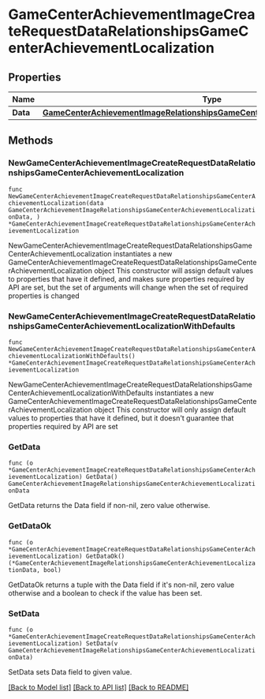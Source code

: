 # GameCenterAchievementImageCreateRequestDataRelationshipsGameCenterAchievementLocalization

## Properties

Name | Type | Description | Notes
------------ | ------------- | ------------- | -------------
**Data** | [**GameCenterAchievementImageRelationshipsGameCenterAchievementLocalizationData**](GameCenterAchievementImageRelationshipsGameCenterAchievementLocalizationData.md) |  | 

## Methods

### NewGameCenterAchievementImageCreateRequestDataRelationshipsGameCenterAchievementLocalization

`func NewGameCenterAchievementImageCreateRequestDataRelationshipsGameCenterAchievementLocalization(data GameCenterAchievementImageRelationshipsGameCenterAchievementLocalizationData, ) *GameCenterAchievementImageCreateRequestDataRelationshipsGameCenterAchievementLocalization`

NewGameCenterAchievementImageCreateRequestDataRelationshipsGameCenterAchievementLocalization instantiates a new GameCenterAchievementImageCreateRequestDataRelationshipsGameCenterAchievementLocalization object
This constructor will assign default values to properties that have it defined,
and makes sure properties required by API are set, but the set of arguments
will change when the set of required properties is changed

### NewGameCenterAchievementImageCreateRequestDataRelationshipsGameCenterAchievementLocalizationWithDefaults

`func NewGameCenterAchievementImageCreateRequestDataRelationshipsGameCenterAchievementLocalizationWithDefaults() *GameCenterAchievementImageCreateRequestDataRelationshipsGameCenterAchievementLocalization`

NewGameCenterAchievementImageCreateRequestDataRelationshipsGameCenterAchievementLocalizationWithDefaults instantiates a new GameCenterAchievementImageCreateRequestDataRelationshipsGameCenterAchievementLocalization object
This constructor will only assign default values to properties that have it defined,
but it doesn't guarantee that properties required by API are set

### GetData

`func (o *GameCenterAchievementImageCreateRequestDataRelationshipsGameCenterAchievementLocalization) GetData() GameCenterAchievementImageRelationshipsGameCenterAchievementLocalizationData`

GetData returns the Data field if non-nil, zero value otherwise.

### GetDataOk

`func (o *GameCenterAchievementImageCreateRequestDataRelationshipsGameCenterAchievementLocalization) GetDataOk() (*GameCenterAchievementImageRelationshipsGameCenterAchievementLocalizationData, bool)`

GetDataOk returns a tuple with the Data field if it's non-nil, zero value otherwise
and a boolean to check if the value has been set.

### SetData

`func (o *GameCenterAchievementImageCreateRequestDataRelationshipsGameCenterAchievementLocalization) SetData(v GameCenterAchievementImageRelationshipsGameCenterAchievementLocalizationData)`

SetData sets Data field to given value.



[[Back to Model list]](../README.md#documentation-for-models) [[Back to API list]](../README.md#documentation-for-api-endpoints) [[Back to README]](../README.md)


